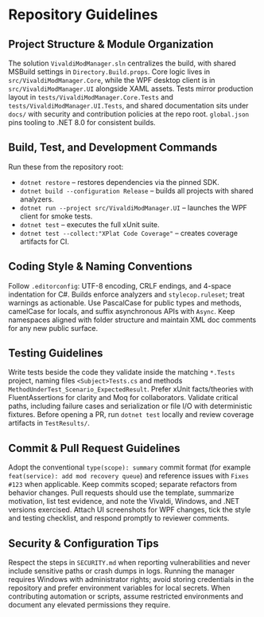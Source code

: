 # Repository Guidelines

## Project Structure & Module Organization
The solution `VivaldiModManager.sln` centralizes the build, with shared MSBuild settings in `Directory.Build.props`. Core logic lives in `src/VivaldiModManager.Core`, while the WPF desktop client is in `src/VivaldiModManager.UI` alongside XAML assets. Tests mirror production layout in `tests/VivaldiModManager.Core.Tests` and `tests/VivaldiModManager.UI.Tests`, and shared documentation sits under `docs/` with security and contribution policies at the repo root. `global.json` pins tooling to .NET 8.0 for consistent builds.

## Build, Test, and Development Commands
Run these from the repository root:
- `dotnet restore` – restores dependencies via the pinned SDK.
- `dotnet build --configuration Release` – builds all projects with shared analyzers.
- `dotnet run --project src/VivaldiModManager.UI` – launches the WPF client for smoke tests.
- `dotnet test` – executes the full xUnit suite.
- `dotnet test --collect:"XPlat Code Coverage"` – creates coverage artifacts for CI.

## Coding Style & Naming Conventions
Follow `.editorconfig`: UTF-8 encoding, CRLF endings, and 4-space indentation for C#. Builds enforce analyzers and `stylecop.ruleset`; treat warnings as actionable. Use PascalCase for public types and methods, camelCase for locals, and suffix asynchronous APIs with `Async`. Keep namespaces aligned with folder structure and maintain XML doc comments for any new public surface.

## Testing Guidelines
Write tests beside the code they validate inside the matching `*.Tests` project, naming files `<Subject>Tests.cs` and methods `MethodUnderTest_Scenario_ExpectedResult`. Prefer xUnit facts/theories with FluentAssertions for clarity and Moq for collaborators. Validate critical paths, including failure cases and serialization or file I/O with deterministic fixtures. Before opening a PR, run `dotnet test` locally and review coverage artifacts in `TestResults/`.

## Commit & Pull Request Guidelines
Adopt the conventional `type(scope): summary` commit format (for example `feat(service): add mod recovery queue`) and reference issues with `Fixes #123` when applicable. Keep commits scoped; separate refactors from behavior changes. Pull requests should use the template, summarize motivation, list test evidence, and note the Vivaldi, Windows, and .NET versions exercised. Attach UI screenshots for WPF changes, tick the style and testing checklist, and respond promptly to reviewer comments.

## Security & Configuration Tips
Respect the steps in `SECURITY.md` when reporting vulnerabilities and never include sensitive paths or crash dumps in logs. Running the manager requires Windows with administrator rights; avoid storing credentials in the repository and prefer environment variables for local secrets. When contributing automation or scripts, assume restricted environments and document any elevated permissions they require.
